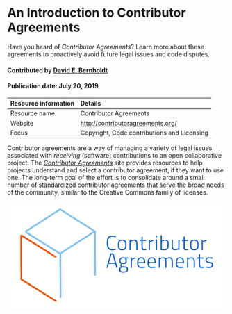 # An Introduction to Contributor Agreements
<!--deck text start-->
Have you heard of *Contributor Agreements*? Learn more about these agreements to proactively avoid future legal issues and code disputes.
<!--deck text end-->

#### Contributed by [David E. Bernholdt](http://github.com/bernhold "David Bernholdt")
#### Publication date: July 20, 2019 

Resource information | Details 
:--- | :--- 
Resource name  | Contributor Agreements
Website | http://contributoragreements.org/
Focus | Copyright, Code contributions and Licensing

Contributor agreements are a way of managing a variety of legal issues associated with *receiving* (software) contributions to an open collaborative project.  The *[Contributor Agreements](http://contributoragreements.org/)* site provides resources to help projects understand and select a contributor agreement, if they want to use one.  The long-term goal of the effort is to consolidate around a small number of standardized contributor agreements that serve the broad needs of the community, similar to the Creative Commons family of licenses.

<img src='../images/Logo-class_contributor_agreements.jpg' class='logo' />

<!--- 
![alt text](http://contributoragreements.org/wp-content/themes/bones/images/ca_logo.svg "Contributor Agreements Logo")
--->


<!---
Publish: yes
Pinned: no
Topics: licensing
--->
